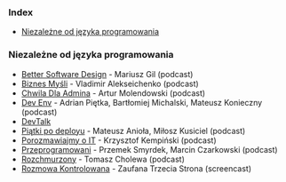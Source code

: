### Index

* [Niezależne od języka programowania](#niezale%C5%BCne-od-j%C4%99zyka-programowania)


### Niezależne od języka programowania

* [Better Software Design](https://bettersoftwaredesign.pl) - Mariusz Gil (podcast)
* [Biznes Myśli](https://www.youtube.com/playlist?list=PLYQwwHlHNdgjSEgrmGv0fbHuxd5p7f5qA) - Vladimir Alekseichenko (podcast)
* [Chwila Dla Admina](https://www.youtube.com/playlist?list=PLdHokABybL4nu6h5C3ig4XSG2Ni6XeED0) - Artur Molendowski (podcast)
* [Dev Env](https://devenv.pl/podcast) - Adrian Piętka, Bartłomiej Michalski, Mateusz Konieczny (podcast)
* [DevTalk](https://devstyle.pl/category/podcast)
* [Piątki po deployu](https://piatkipodeployu.pl) - Mateusz Anioła, Miłosz Kusiciel (podcast)
* [Porozmawiajmy o IT](https://porozmawiajmyoit.pl) - Krzysztof Kempiński (podcast)
* [Przeprogramowani](https://anchor.fm/przeprogramowani) - Przemek Smyrdek, Marcin Czarkowski (podcast)
* [Rozchmurzony](https://cloudowski.com/podcast/) - Tomasz Cholewa (podcast)
* [Rozmowa Kontrolowana](https://www.youtube.com/playlist?list=PLTKLAGr6FHxOcW4NRX3BCkU7Zml92WU1u) - Zaufana Trzecia Strona (screencast)
